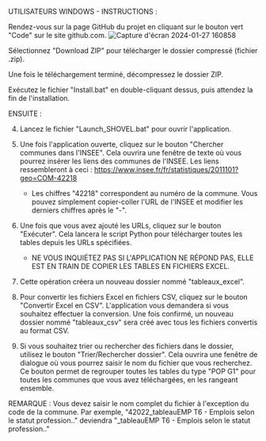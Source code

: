 UTILISATEURS WINDOWS - INSTRUCTIONS :

Rendez-vous sur la page GitHub du projet en cliquant sur le bouton vert "Code" sur le site github.com.
![Capture d'écran 2024-01-27 160858](https://github.com/Alglior/ScrapINSEE_to_csv/assets/135703612/19b13a60-a9e7-4026-95dc-f137e4406995)

Sélectionnez "Download ZIP" pour télécharger le dossier compressé (fichier .zip).

Une fois le téléchargement terminé, décompressez le dossier ZIP.

Exécutez le fichier "Install.bat" en double-cliquant dessus, puis attendez la fin de l'installation.

ENSUITE :

4. Lancez le fichier "Launch_SHOVEL.bat" pour ouvrir l'application.
5. Une fois l'application ouverte, cliquez sur le bouton "Chercher communes dans l'INSEE". Cela ouvrira une fenêtre de texte où vous pourrez insérer les liens des communes de l'INSEE. Les liens ressembleront à ceci : https://www.insee.fr/fr/statistiques/2011101?geo=COM-42218
   - Les chiffres "42218" correspondent au numéro de la commune. Vous pouvez simplement copier-coller l'URL de l'INSEE et modifier les derniers chiffres après le "-".
6. Une fois que vous avez ajouté les URLs, cliquez sur le bouton "Exécuter". Cela lancera le script Python pour télécharger toutes les tables depuis les URLs spécifiées.
   - NE VOUS INQUIÉTEZ PAS SI L'APPLICATION NE RÉPOND PAS, ELLE EST EN TRAIN DE COPIER LES TABLES EN FICHIERS EXCEL.

7. Cette opération créera un nouveau dossier nommé "tableaux_excel".

8. Pour convertir les fichiers Excel en fichiers CSV, cliquez sur le bouton "Convertir Excel en CSV". L'application vous demandera si vous souhaitez effectuer la conversion. Une fois confirmé, un nouveau dossier nommé "tableaux_csv" sera créé avec tous les fichiers convertis au format CSV.

9. Si vous souhaitez trier ou rechercher des fichiers dans le dossier, utilisez le bouton "Trier/Rechercher dossier". Cela ouvrira une fenêtre de dialogue où vous pourrez saisir le nom du fichier que vous recherchez. Ce bouton permet de regrouper toutes les tables du type "POP G1" pour toutes les communes que vous avez téléchargées, en les rangeant ensemble.

REMARQUE : Vous devez saisir le nom complet du fichier à l'exception du code de la commune. Par exemple, "42022_tableauEMP T6 - Emplois selon le statut profession.." deviendra "_tableauEMP T6 - Emplois selon le statut profession.." 
